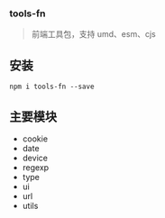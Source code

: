 ### tools-fn

> 前端工具包，支持 umd、esm、cjs

## 安装

```
npm i tools-fn --save
```

## 主要模块

- cookie
- date
- device
- regexp
- type
- ui
- url
- utils
